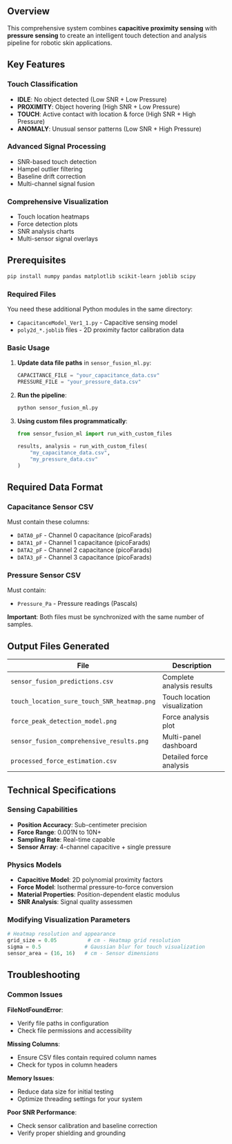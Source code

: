 ## Overview
This comprehensive system combines **capacitive proximity sensing** with **pressure sensing** to create an intelligent touch detection and analysis pipeline for robotic skin applications.


## Key Features

### Touch Classification
- **IDLE**: No object detected (Low SNR + Low Pressure)
- **PROXIMITY**: Object hovering (High SNR + Low Pressure)  
- **TOUCH**: Active contact with location & force (High SNR + High Pressure)
- **ANOMALY**: Unusual sensor patterns (Low SNR + High Pressure)

### Advanced Signal Processing
- SNR-based touch detection
- Hampel outlier filtering
- Baseline drift correction
- Multi-channel signal fusion


### Comprehensive Visualization
- Touch location heatmaps
- Force detection plots
- SNR analysis charts
- Multi-sensor signal overlays


## Prerequisites

```bash
pip install numpy pandas matplotlib scikit-learn joblib scipy
```

### Required Files

You need these additional Python modules in the same directory:
- `CapacitanceModel_Ver1_1.py` - Capacitive sensing model
- `poly2d_*.joblib` files - 2D proximity factor calibration data

### Basic Usage

1. **Update data file paths** in `sensor_fusion_ml.py`:
   ```python
   CAPACITANCE_FILE = "your_capacitance_data.csv"
   PRESSURE_FILE = "your_pressure_data.csv"
   ```

2. **Run the pipeline**:
   ```bash
   python sensor_fusion_ml.py
   ```

3. **Using custom files programmatically**:
   ```python
   from sensor_fusion_ml import run_with_custom_files
   
   results, analysis = run_with_custom_files(
       "my_capacitance_data.csv", 
       "my_pressure_data.csv"
   )
   ```

## Required Data Format

### Capacitance Sensor CSV
Must contain these columns:
- `DATA0_pF` - Channel 0 capacitance (picoFarads)
- `DATA1_pF` - Channel 1 capacitance (picoFarads)
- `DATA2_pF` - Channel 2 capacitance (picoFarads)
- `DATA3_pF` - Channel 3 capacitance (picoFarads)

### Pressure Sensor CSV  
Must contain:
- `Pressure_Pa` - Pressure readings (Pascals)

**Important**: Both files must be synchronized with the same number of samples.

## Output Files Generated

| File | Description |
|------|-------------|
| `sensor_fusion_predictions.csv` | Complete analysis results |
| `touch_location_sure_touch_SNR_heatmap.png` | Touch location visualization |
| `force_peak_detection_model.png` | Force analysis plot |
| `sensor_fusion_comprehensive_results.png` | Multi-panel dashboard |
| `processed_force_estimation.csv` | Detailed force analysis |


## Technical Specifications

### Sensing Capabilities
- **Position Accuracy**: Sub-centimeter precision
- **Force Range**: 0.001N to 10N+ 
- **Sampling Rate**: Real-time capable
- **Sensor Array**: 4-channel capacitive + single pressure


### Physics Models
- **Capacitive Model**: 2D polynomial proximity factors
- **Force Model**: Isothermal pressure-to-force conversion
- **Material Properties**: Position-dependent elastic modulus
- **SNR Analysis**: Signal quality assessmen


### Modifying Visualization Parameters

```python
# Heatmap resolution and appearance
grid_size = 0.05          # cm - Heatmap grid resolution
sigma = 0.5              # Gaussian blur for touch visualization
sensor_area = (16, 16)   # cm - Sensor dimensions
```

## Troubleshooting

### Common Issues

**FileNotFoundError**: 
- Verify file paths in configuration
- Check file permissions and accessibility

**Missing Columns**: 
- Ensure CSV files contain required column names
- Check for typos in column headers

**Memory Issues**: 
- Reduce data size for initial testing
- Optimize threading settings for your system

**Poor SNR Performance**:
- Check sensor calibration and baseline correction
- Verify proper shielding and grounding












